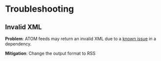# Troubleshooting

## Invalid XML
**Problem**: ATOM feeds may return an invalid XML due to a [known issue](https://github.com/jpmonette/feed/issues/112) in a dependency. 

**Mitigation**: Change the output format to RSS
